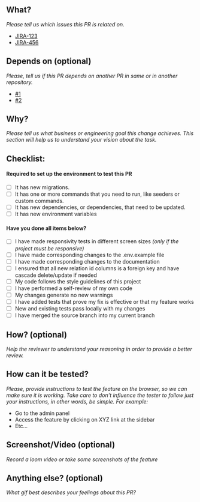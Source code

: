 ## What?

*Please tell us which issues this PR is related on.*

- [JIRA-123](https://example.com)
- [JIRA-456](https://example.com)

## Depends on (optional)

*Please, tell us if this PR depends on another PR in same or in another repository.*

- [#1](https://example.com)
- [#2](https://example.com)

## Why?

*Please tell us what business or engineering goal this change achieves. This section will help us to understand your
vision about the task.*

## Checklist:

#### Required to set up the environment to test this PR

- [ ] It has new migrations.
- [ ] It has one or more commands that you need to run, like seeders or custom commands.
- [ ] It has new dependencies, or dependencies, that need to be updated.
- [ ] It has new environment variables

#### Have you done all items below?

- [ ] I have made responsivity tests in different screen sizes *(only if the project must be responsive)*
- [ ] I have made corresponding changes to the .env.example file
- [ ] I have made corresponding changes to the documentation
- [ ] I ensured that all new relation id columns is a foreign key and have cascade delete/update if needed
- [ ] My code follows the style guidelines of this project
- [ ] I have performed a self-review of my own code
- [ ] My changes generate no new warnings
- [ ] I have added tests that prove my fix is effective or that my feature works
- [ ] New and existing tests pass locally with my changes
- [ ] I have merged the source branch into my current branch

## How? (optional)

*Help the reviewer to understand your reasoning in order to provide a better review.*

## How can it be tested?

*Please, provide instructions to test the feature on the browser, so we can make sure it is working. Take care to don't
influence the tester to follow just your instructions, in other words, be simple. For example:*

- Go to the admin panel
- Access the feature by clicking on XYZ link at the sidebar
- Etc...

## Screenshot/Video (optional)

*Record a loom video or take some screenshots of the feature*

## Anything else? (optional)

*What gif best describes your feelings about this PR?*
